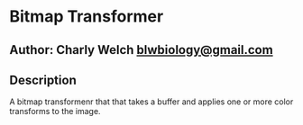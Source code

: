 # Bitmap Transformer

## Author: Charly Welch <blwbiology@gmail.com>

## Description
A bitmap transformenr that that takes a buffer and applies one or more color transforms to the image. 